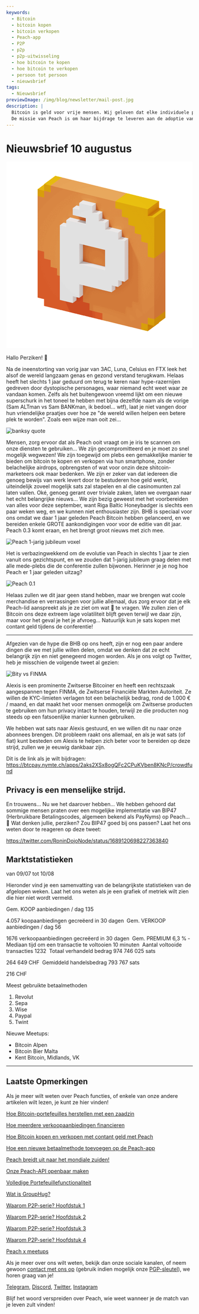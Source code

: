 ```yaml
---
keywords:
  - Bitcoin
  - bitcoin kopen
  - bitcoin verkopen
  - Peach-app
  - P2P
  - p2p
  - p2p-uitwisseling
  - hoe bitcoin te kopen
  - hoe bitcoin te verkopen
  - persoon tot persoon
  - nieuwsbrief
tags:
  - Nieuwsbrief
previewImage: /img/blog/newsletter/mail-post.jpg
description: |
  Bitcoin is geld voor vrije mensen. Wij geloven dat elke individuele persoon het recht heeft om te kiezen welk geld hij gebruikt om zijn rijkdom op te slaan, het resultaat van zijn werk, zijn tijd en energie.
  De missie van Peach is om haar bijdrage te leveren aan de adoptie van Bitcoin in handen van de mensen.
---
```


# Nieuwsbrief 10 augustus

![peachy peach bitcoin gif](/img/blog/newsletter/gif-peach.gif)

Hallo Perziken! 🍑

Na de ineenstorting van vorig jaar van 3AC, Luna, Celsius en FTX leek het alsof de wereld langzaam genas en gezond verstand terugkwam. Helaas heeft het slechts 1 jaar geduurd om terug te keren naar hype-razernijen gedreven door dystopische personages, waar niemand echt weet waar ze vandaan komen.
Zelfs als het buitengewoon vreemd lijkt om een nieuwe superschurk in het toneel te hebben met bijna dezelfde naam als de vorige (Sam ALTman vs Sam BANKman, ik bedoel... wtf), laat je niet vangen door hun vriendelijke praatjes over hoe ze "de wereld willen helpen een betere plek te worden".
Zoals een wijze man ooit zei...

![banksy quote](https://img.mailinblue.com/5647291/images/content_library/original/64d35cc39777020a1b7cf7d7.png)

Mensen, zorg ervoor dat als Peach ooit vraagt om je iris te scannen om onze diensten te gebruiken... We zijn gecompromitteerd en je moet zo snel mogelijk wegwezen!
We zijn toegewijd om plebs een gemakkelijke manier te bieden om bitcoin te kopen en verkopen via hun smartphone, zonder belachelijke airdrops, opbrengsten of wat voor onzin deze shitcoin-marketeers ook maar bedenken. We zijn er zeker van dat iedereen die genoeg bewijs van werk levert door te bestuderen hoe geld werkt, uiteindelijk zoveel mogelijk sats zal stapelen en al die casinomunten zal laten vallen.
Oké, genoeg gerant over triviale zaken, laten we overgaan naar het echt belangrijke nieuws...
We zijn bezig geweest met het voorbereiden van alles voor deze september, want Riga Baltic Honeybadger is slechts een paar weken weg, en we kunnen niet enthousiaster zijn.
BHB is speciaal voor ons omdat we daar 1 jaar geleden Peach Bitcoin hebben gelanceerd, en we bereiden enkele GROTE aankondigingen voor voor de editie van dit jaar. Peach 0.3 komt eraan, en het brengt groot nieuws met zich mee.

![Peach 1-jarig jubileum voxel](https://img.mailinblue.com/5647291/images/content_library/original/64d3780885a0cd7497564a07.jpg)

Het is verbazingwekkend om de evolutie van Peach in slechts 1 jaar te zien vanuit ons gezichtspunt, en we zouden dat 1-jarig jubileum graag delen met alle mede-plebs die de conferentie zullen bijwonen.
Herinner je je nog hoe Peach er 1 jaar geleden uitzag?

![Peach 0.1](https://img.mailinblue.com/5647291/images/content_library/original/64d36d212c6abc15dd4844bc.png)

Helaas zullen we dit jaar geen stand hebben, maar we brengen wat coole merchandise en verrassingen voor jullie allemaal, dus zorg ervoor dat je elk Peach-lid aanspreekt als je ze ziet om wat 🎁 te vragen.
We zullen zien of Bitcoin ons deze extreem lage volatiliteit blijft geven terwijl we daar zijn, maar voor het geval je het je afvroeg... Natuurlijk kun je sats kopen met contant geld tijdens de conferentie!

---

Afgezien van de hype die BHB op ons heeft, zijn er nog een paar andere dingen die we met jullie willen delen, omdat we denken dat ze echt belangrijk zijn en niet genegeerd mogen worden.
Als je ons volgt op Twitter, heb je misschien de volgende tweet al gezien:

![Bity vs FINMA](https://img.mailinblue.com/5647291/images/content_library/original/64d370c9bbeb9d0cb969c1d3.png)

Alexis is een prominente Zwitserse Bitcoiner en heeft een rechtszaak aangespannen tegen FINMA, de Zwitserse Financiële Markten Autoriteit. Ze willen de KYC-limieten verlagen tot een belachelijk bedrag, rond de 1.000 € / maand, en dat maakt het voor mensen onmogelijk om Zwitserse producten te gebruiken om hun privacy intact te houden, terwijl ze die producten nog steeds op een fatsoenlijke manier kunnen gebruiken.

We hebben wat sats naar Alexis gestuurd, en we willen dit nu naar onze abonnees brengen. Dit probleem raakt ons allemaal, en als je wat sats (of fiat) kunt besteden om Alexis te helpen zich beter voor te bereiden op deze strijd, zullen we je eeuwig dankbaar zijn.

Dit is de link als je wilt bijdragen:
https://btcpay.nymte.ch/apps/2aks2XSx8ogQFc2CPuKVben8KNcP/crowdfund

## Privacy is een menselijke strijd.

En trouwens... Nu we het daarover hebben... We hebben gehoord dat sommige mensen praten over een mogelijke implementatie van BIP47 (Herbruikbare Betalingscodes, algemeen bekend als PayNyms) op Peach...👀
Wat denken jullie, perziken? Zou BIP47 goed bij ons passen? Laat het ons weten door te reageren op deze tweet:

https://twitter.com/RoninDojoNode/status/1689120698227363840



## Marktstatistieken

van 09/07 tot 10/08

Hieronder vind je een samenvatting van de belangrijkste statistieken van de afgelopen weken. Laat het ons weten als je een grafiek of metriek wilt zien die hier niet wordt vermeld.

Gem. KOOP aanbiedingen / dag
135

4.057 koopaanbiedingen gecreëerd in 30 dagen
­
Gem. VERKOOP aanbiedingen / dag
56

1676 verkoopaanbiedingen gecreëerd in 30 dagen
­
Gem. PREMIUM
6,3 %
­
Mediaan tijd om een transactie te voltooien
10 minuten
­
Aantal voltooide transacties
1232
­
Totaal verhandeld bedrag
974 746 025 sats

264 649 CHF
­
Gemiddeld handelsbedrag
793 767 sats

216 CHF

Meest gebruikte betaalmethoden

1. Revolut
2. Sepa
3. Wise
4. Paypal
5. Twint

Nieuwe Meetups:

- Bitcoin Alpen
- Bitcoin Bier Malta
- Kent Bitcoin, Midlands, VK

---

## Laatste Opmerkingen

Als je meer wilt weten over Peach functies, of enkele van onze andere artikelen wilt lezen, je kunt ze hier vinden!

[Hoe Bitcoin-portefeuilles herstellen met een zaadzin](https://peachbitcoin.com/nl/blog/how-to-restore-peach-wallet/)

[Hoe meerdere verkoopaanbiedingen financieren](https://peachbitcoin.com/nl/blog/funding-multiple-sell-offers/)

[Hoe Bitcoin kopen en verkopen met contant geld met Peach](https://peachbitcoin.com/nl/blog/how-to-buy-and-sell-bitcoin-with-cash-using-peach/)

[Hoe een nieuwe betaalmethode toevoegen op de Peach-app](https://peachbitcoin.com/nl/blog/how-to-add-a-payment-method/)

[Peach breidt uit naar het mondiale zuiden!](https://peachbitcoin.com/nl/blog/peach-expands-to-the-global-south/)

[Onze Peach-API openbaar maken](https://peachbitcoin.com/nl/blog/making-our-peach-api-public/)

[Volledige Portefeuillefunctionaliteit](https://peachbitcoin.com/nl/blog/full-wallet-functionality/)

[Wat is GroupHug?](https://peachbitcoin.com/nl/blog/group-hug/)

[Waarom P2P-serie? Hoofdstuk 1](https://peachbitcoin.com/nl/blog/why-p2p-chapter-1/)

[Waarom P2P-serie? Hoofdstuk 2](https://peachbitcoin.com/nl/blog/why-p2p-chapter-2/)

[Waarom P2P-serie? Hoofdstuk 3](https://peachbitcoin.com/nl/blog/why-p2p-chapter-3-circular-economies/)

[Waarom P2P-serie? Hoofdstuk 4](https://peachbitcoin.com/nl/blog/why-p2p-chapter-4-chains-of-trust/)

[Peach x meetups](https://peachbitcoin.com/nl/blog/peach-for-meetups/)

Als je meer over ons wilt weten, bekijk dan onze sociale kanalen, of neem gewoon [contact met ons op](mailto:hello@peachbitcoin.com) (gebruik indien mogelijk onze [PGP-sleutel](https://keys.openpgp.org/vks/v1/by-fingerprint/48339A19645E2E53488E0E5479E1B270FACD1BD2)), we horen graag van je!

[Telegram](https://t.me/+GkOW1J-ixBBkZWRk), [Discord](https://discord.gg/ypeHz3SW54), [Twitter](https://twitter.com/peachbitcoin), [Instagram](https://instagram.com/peachbitcoin)

Blijf het woord verspreiden over Peach, wie weet wanneer je de match van je leven zult vinden!
